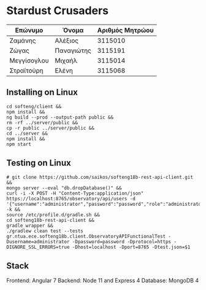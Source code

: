 # Stardust Crusaders

| Επώνυμο               | Όνομα      | Αριθμός Μητρώου |
|-----------------------|------------|-----------------|
| Ζαμάνης               | Αλέξιος    | 3115010         |
| Ζώγας                 | Παναγιώτης | 3115191         |
| Μεγγίσογλου           | Μιχαήλ     | 3115014         |
| Στραϊτούρη            | Ελένη      | 3115068         |

## Installing on Linux

```
cd softeng/client &&
npm install &&
ng build --prod --output-path public &&
rm -rf ../server/public &&
cp -r public ../server/public &&
cd ../server &&
npm install &&
npm start
```

## Testing on Linux
```
# git clone https://github.com/saikos/softeng18b-rest-api-client.git &&
mongo server --eval "db.dropDatabase()" &&
curl -i -X POST -H "Content-Type:application/json" https://localhost:8765/observatory/api/users -d '{"username":"administrator","password":"password","role":"administrator"}' -k &&
source /etc/profile.d/gradle.sh &&
cd softeng18b-rest-api-client &&
gradle wrapper &&
./gradlew clean test --tests gr.ntua.ece.softeng18b.client.ObservatoryAPIFunctionalTest -Dusername=administrator -Dpassword=password -Dprotocol=https -DIGNORE_SSL_ERRORS=true -Dhost=localhost -Dport=8765 -Dtest.json=$1
```

## Stack

Frontend: Angular 7
Backend: Node 11 and Express 4
Database: MongoDB 4
